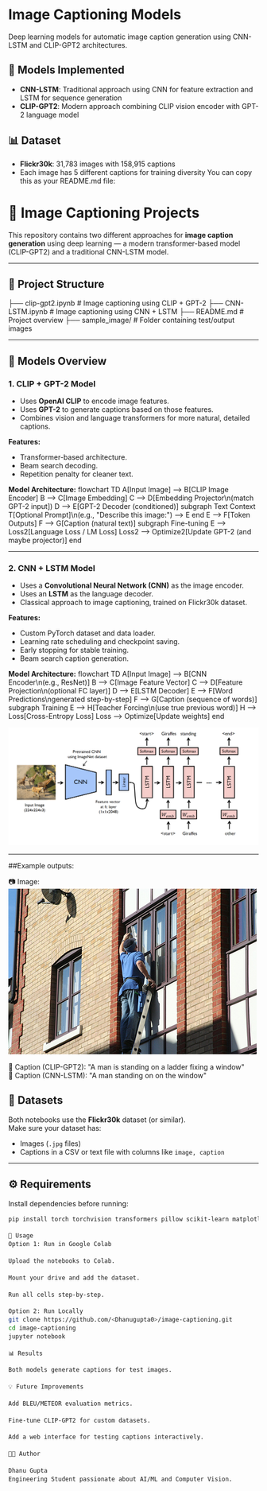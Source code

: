 # Image Captioning Models

Deep learning models for automatic image caption generation using CNN-LSTM and CLIP-GPT2 architectures.

## 🚀 Models Implemented

- **CNN-LSTM**: Traditional approach using CNN for feature extraction and LSTM for sequence generation
- **CLIP-GPT2**: Modern approach combining CLIP vision encoder with GPT-2 language model

## 📊 Dataset

- **Flickr30k**: 31,783 images with 158,915 captions
- Each image has 5 different captions for training diversity
You can copy this as your README.md file:

# 🧠 Image Captioning Projects

This repository contains two different approaches for **image caption generation** using deep learning — a modern transformer-based model (CLIP-GPT2) and a traditional CNN-LSTM model.

---

## 📂 Project Structure



├── clip-gpt2.ipynb       # Image captioning using CLIP + GPT-2
├── CNN-LSTM.ipynb        # Image captioning using CNN + LSTM
├── README.md             # Project overview
├── sample_image/         # Folder containing test/output images


---

## 🚀 Models Overview

### 1. CLIP + GPT-2 Model
- Uses **OpenAI CLIP** to encode image features.
- Uses **GPT-2** to generate captions based on those features.
- Combines vision and language transformers for more natural, detailed captions.

**Features:**
- Transformer-based architecture.
- Beam search decoding.
- Repetition penalty for cleaner text.

**Model Architecture:**
flowchart TD
  A[Input Image] --> B[CLIP Image Encoder]
  B --> C[Image Embedding]
  C --> D[Embedding Projector\n(match GPT-2 input])
  D --> E[GPT-2 Decoder (conditioned)]
  subgraph Text Context
    T[Optional Prompt]\n(e.g., "Describe this image:") --> E
  end
  E --> F[Token Outputs]
  F --> G[Caption (natural text)]
  subgraph Fine-tuning
    E --> Loss2[Language Loss / LM Loss]
    Loss2 --> Optimize2[Update GPT-2 (and maybe projector)]
  end


---


### 2. CNN + LSTM Model
- Uses a **Convolutional Neural Network (CNN)** as the image encoder.
- Uses an **LSTM** as the language decoder.
- Classical approach to image captioning, trained on Flickr30k dataset.

**Features:**
- Custom PyTorch dataset and data loader.
- Learning rate scheduling and checkpoint saving.
- Early stopping for stable training.
- Beam search caption generation.

**Model Architecture:**
flowchart TD
  A[Input Image] --> B[CNN Encoder\n(e.g., ResNet)]
  B --> C[Image Feature Vector]
  C --> D[Feature Projection\n(optional FC layer)]
  D --> E[LSTM Decoder]
  E --> F[Word Predictions\ngenerated step-by-step]
  F --> G[Caption (sequence of words)]
  subgraph Training
    E --> H[Teacher Forcing\n(use true previous word)]
    H --> Loss[Cross-Entropy Loss]
    Loss --> Optimize[Update weights]
  end

![Model-Architecture](sample_image/cnn-lstm-image.png)

---

##Example outputs:

📷 Image: ![Sample image](sample_image/1000344755.jpg)

🤖 Caption (CLIP-GPT2): "A man is standing on a ladder fixing a window"  
🤖 Caption (CNN-LSTM): "A man standing on on the window"


## 🧩 Datasets
Both notebooks use the **Flickr30k** dataset (or similar).  
Make sure your dataset has:
- Images (`.jpg` files)
- Captions in a CSV or text file with columns like `image, caption`

---

## ⚙️ Requirements

Install dependencies before running:
```bash
pip install torch torchvision transformers pillow scikit-learn matplotlib tqdm

🧪 Usage
Option 1: Run in Google Colab

Upload the notebooks to Colab.

Mount your drive and add the dataset.

Run all cells step-by-step.

Option 2: Run Locally
git clone https://github.com/<Dhanugupta0>/image-captioning.git
cd image-captioning
jupyter notebook

📊 Results

Both models generate captions for test images.

💡 Future Improvements

Add BLEU/METEOR evaluation metrics.

Fine-tune CLIP-GPT2 for custom datasets.

Add a web interface for testing captions interactively.

👨‍💻 Author

Dhanu Gupta
Engineering Student passionate about AI/ML and Computer Vision.
